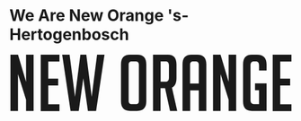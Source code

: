 # We Are New Orange 's-Hertogenbosch

<a href="https://neworange.agency/nl/human-digital">
  <svg class="size-full transition-transform duration-300 ease-linear" viewBox="0 0 160 32" fill="none" xmlns="http://www.w3.org/2000/svg"><path d="M9.40345 15.3916V0H13.6673V31.8783H9.40345V25.5513L4.83509 11.0114V31.8783H0.571289V0H4.83509L9.40345 15.3916Z" fill="currentColor"></path><path d="M17.6874 0H28.286V3.89354H21.9512V13.5665H27.5551V17.4601H21.9512V28.1065H28.286V32H17.6874V0Z" fill="currentColor"></path><path d="M53.747 0L48.9959 31.8783H44.3666L41.7475 13.384L39.1892 31.8783H34.5599L29.8088 0H34.0117L37.0573 23.9087L40.1028 0H43.453L46.4985 23.9087L49.5441 0H53.747Z" fill="currentColor"></path><path d="M68.244 31.8783C64.772 31.8783 63.0665 30.0532 63.0665 26.4639V5.47529C63.0665 1.8251 64.772 0 68.183 0H72.2641C75.6752 0 77.3807 1.8251 77.3807 5.47529V26.4639C77.3807 30.0532 75.6752 31.8783 72.2032 31.8783H68.183H68.244ZM69.2794 28.0456H71.4723C72.6296 28.0456 73.1778 27.4373 73.1778 26.1597V5.71863C73.1778 4.5019 72.5687 3.8327 71.2895 3.8327H69.2794C68.0612 3.8327 67.3912 4.44107 67.3912 5.71863V26.1597C67.3912 27.3764 68.0003 28.0456 69.2794 28.0456Z" fill="currentColor"></path><path d="M89.563 0C92.8522 0 94.4359 1.8251 94.4359 5.47529V13.3232C94.4359 16.1217 93.5831 17.8859 91.8776 18.616L94.8623 31.8783H90.7812L87.9793 18.981H85.421V31.8783H81.1572V0H89.563ZM85.4819 15.3308H88.2838C89.563 15.3308 90.1721 14.5399 90.1721 13.019V6.14449C90.1721 4.62357 89.563 3.8327 88.2838 3.8327H85.4819V15.3308Z" fill="currentColor"></path><path d="M102.111 31.8783H97.8469V5.47529C97.8469 1.8251 99.5525 0 102.964 0H106.192C109.603 0 111.308 1.8251 111.308 5.47529V31.9392H107.045V20.2586H102.172V31.9392L102.111 31.8783ZM107.045 16.3042V5.71863C107.045 4.5019 106.435 3.8327 105.156 3.8327H103.999C102.781 3.8327 102.111 4.44107 102.111 5.71863V16.365H106.984L107.045 16.3042Z" fill="currentColor"></path><path d="M123.917 15.3916V0H128.181V31.8783H123.917V25.5513L119.349 11.0114V31.8783H115.085V0H119.349L123.917 15.3916Z" fill="currentColor"></path><path d="M138.84 20.1977V16.3042H145.358V31.8783H137.013C133.724 31.8783 132.079 30.1141 132.079 26.5247V5.47529C132.079 1.8251 133.724 0 137.013 0H139.937C143.531 0 145.358 1.8251 145.358 5.53612V9.0038H141.094V6.14449C141.094 4.62357 140.485 3.8327 139.267 3.8327H138.17C136.952 3.8327 136.282 4.62357 136.282 6.14449V25.673C136.282 27.1939 136.891 27.9848 138.17 27.9848H141.094V20.1369H138.84V20.1977Z" fill="currentColor"></path><path d="M148.83 0H159.428V3.89354H153.094V13.5665H158.698V17.4601H153.094V28.1065H159.428V32H148.83V0Z" fill="currentColor"></path></svg>
</a>
